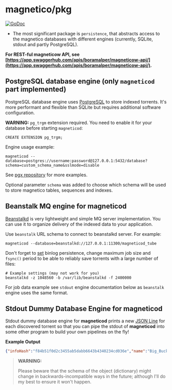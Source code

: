 # magnetico/pkg
[![GoDoc](https://godoc.org/github.com/boramalper/magnetico?status.svg)](https://godoc.org/github.com/boramalper/magnetico)

- The most significant package is `persistence`, that abstracts access to the
  magnetico databases with different engines (currently, SQLite, stdout and partly PostgreSQL).
  
**For REST-ful magneticow API, see [https://app.swaggerhub.com/apis/boramalper/magneticow-api/](https://app.swaggerhub.com/apis/boramalper/magneticow-api/).**

## PostgreSQL database engine (only `magneticod` part implemented)

PostgreSQL database engine uses [PostgreSQL](https://www.postgresql.org/) to store indexed
torrents. It's more performant and flexible than SQLite but requires additional software configuration.

**WARNING:** `pg_trgm` extension required. You need to enable it for your database before starting `magneticod`:

```postgresql
CREATE EXTENSION pg_trgm;
```

Engine usage example:

```shell
magneticod --database=postgres://username:password@127.0.0.1:5432/database?schema=custom_schema_name&sslmode=disable
```

See [pgx repository](https://github.com/jackc/pgx/blob/master/stdlib/sql.go)
for more examples.

Optional parameter `schema` was added to choose which schema will be used to store magnetico tables,
sequences and indexes.

## Beanstalk MQ engine for magneticod

[Beanstalkd](https://beanstalkd.github.io/) is very lightweight and simple MQ server implementation.
You can use it to organize delivery of the indexed data to your application.

Use `beanstalk` URL schema to connect to beanstalkd server. For example:

```shell
magneticod --database=beanstalkd://127.0.0.1:11300/magneticod_tube
```

Don't forget to [set](https://linux.die.net/man/1/beanstalkd) binlog persistence, change maximum job size
and `fsync()` period to be able to reliably save torrents with a large number of files:

```shell
# Example settings (may not work for you)
beanstalkd -z 1048560 -b /var/lib/beanstalkd -f 2400000
```

For job data example see `stdout` engine documentation below as `beanstalk` engine uses the same format.

## Stdout Dummy Database Engine for magneticod

Stdout dummy database engine for **magneticod** prints a new [JSON Line](http://jsonlines.org/)
for each discovered torrent so that you can pipe the stdout of **magneticod** into some other
program to build your own pipelines on the fly!

**Example Output**

```json
{"infoHash":"f84b51f0d2c3455ab5dabb6643b4340234cd036e","name":"Big_Buck_Bunny_1080p_surround_frostclick.com_frostwire.com","files":[{"size":928670754,"path":"Big_Buck_Bunny_1080p_surround_FrostWire.com.avi"},{"size":5008,"path":"PROMOTE_YOUR_CONTENT_ON_FROSTWIRE_01_06_09.txt"},{"size":3456234,"path":"Pressrelease_BickBuckBunny_premiere.pdf"},{"size":180,"path":"license.txt"}]}
```

> **WARNING:**
>
> Please beware that the schema of the object (dictionary) might change in backwards-incompatible ways 
> in the future; although I'll do my best to ensure it won't happen.
